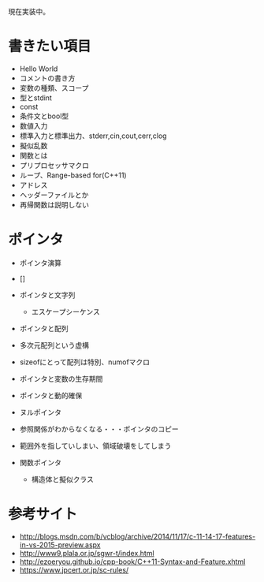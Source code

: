 ﻿現在実装中。

# 書きたい項目 #
- Hello World
- コメントの書き方
- 変数の種類、スコープ
- 型とstdint
- const
- 条件文とbool型
- 数値入力
- 標準入力と標準出力、stderr,cin,cout,cerr,clog
- 擬似乱数
- 関数とは
- プリプロセッサマクロ
- ループ、Range-based for(C++11)
- アドレス
- ヘッダーファイルとか
- 再帰関数は説明しない

# ポインタ #
- ポインタ演算
- []
- ポインタと文字列
	- エスケープシーケンス
- ポインタと配列
- 多次元配列という虚構
- sizeofにとって配列は特別、numofマクロ
- ポインタと変数の生存期間
- ポインタと動的確保
- ヌルポインタ
- 参照関係がわからなくなる・・・ポインタのコピー
- 範囲外を指していしまい、領域破壊をしてしまう

- 関数ポインタ
	- 構造体と擬似クラス

# 参考サイト #
- http://blogs.msdn.com/b/vcblog/archive/2014/11/17/c-11-14-17-features-in-vs-2015-preview.aspx
- http://www9.plala.or.jp/sgwr-t/index.html
- http://ezoeryou.github.io/cpp-book/C++11-Syntax-and-Feature.xhtml
- https://www.jpcert.or.jp/sc-rules/
